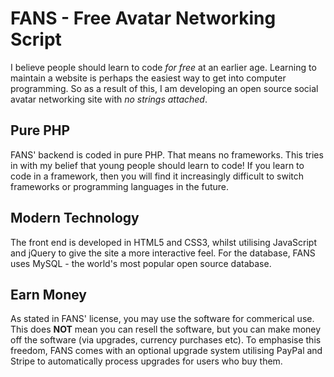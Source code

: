 # FANS - Free Avatar Networking Script

I believe people should learn to code *for free* at an earlier age. Learning to maintain a website is perhaps the easiest way to get into computer programming. So as a result of this, I am developing an open source social avatar networking site with *no strings attached*.

## Pure PHP

FANS' backend is coded in pure PHP. That means no frameworks. This tries in with my belief that young people should learn to code! If you learn to code in a framework, then you will find it increasingly difficult to switch frameworks or programming languages in the future.

## Modern Technology

The front end is developed in HTML5 and CSS3, whilst utilising JavaScript and jQuery to give the site a more interactive feel. For the database, FANS uses MySQL - the world's most popular open source database. 

## Earn Money

As stated in FANS' license, you may use the software for commerical use. This does **NOT** mean you can resell the software, but you can make money off the software (via upgrades, currency purchases etc). To emphasise this freedom, FANS comes with an optional upgrade system utilising PayPal and Stripe to automatically process upgrades for users who buy them.
